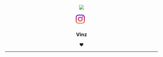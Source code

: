 <p align="center">
  <a href="https://github.com/Vinz781"><img src="https://tinyurl.com/y7kojjp2" width="500" /></a>
</p>

<p align="center">
    <a href="https://instagram.com/its.mevinz"><img height="30" src="https://github.com/FaizBastomi/faizbastomi/blob/master/instagram.png?raw=true"></a>&nbsp;&nbsp;
</p>

<h3 align="center">Vinz</h3>

<p align="center">
  <strong>❤️</strong>
</p>

---

